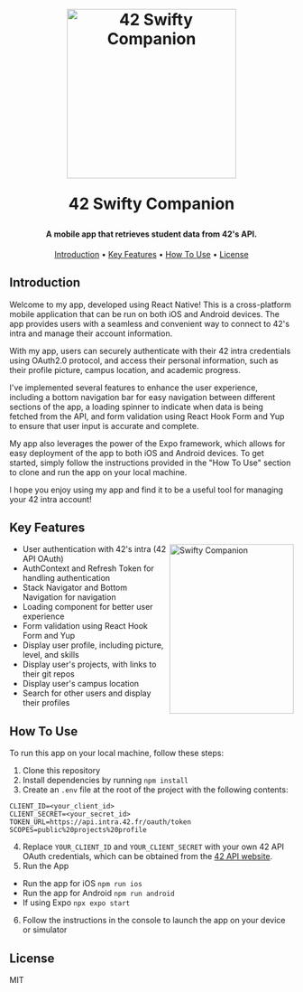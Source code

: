 <h1 align="center">
  <br>
  <a href="https://github.com/42SwiftyCompanion/swifty-companion"><img src="https://user-images.githubusercontent.com/52678976/234002991-b6c6fd26-441a-4c52-b15c-2d34cc617a78.png" alt="42 Swifty Companion" width="300"></a>
  <br>

  42 Swifty Companion
  <br>
</h1>

<h4 align="center">A mobile app that retrieves student data from 42's API.</h4>

<p align="center">
  <a href="#introduction">Introduction</a> •
  <a href="#key-features">Key Features</a> •
  <a href="#how-to-use">How To Use</a> •
  <a href="#license">License</a>
</p>

<!-- ![screenshot](https://raw.githubusercontent.com/amitmerchant1990/electron-markdownify/master/app/img/markdownify.gif) -->

## Introduction

Welcome to my app, developed using React Native! This is a cross-platform mobile application that can be run on both iOS and Android devices. The app provides users with a seamless and convenient way to connect to 42's intra and manage their account information.

With my app, users can securely authenticate with their 42 intra credentials using OAuth2.0 protocol, and access their personal information, such as their profile picture, campus location, and academic progress.

I've implemented several features to enhance the user experience, including a bottom navigation bar for easy navigation between different sections of the app, a loading spinner to indicate when data is being fetched from the API, and form validation using React Hook Form and Yup to ensure that user input is accurate and complete.

My app also leverages the power of the Expo framework, which allows for easy deployment of the app to both iOS and Android devices. To get started, simply follow the instructions provided in the "How To Use" section to clone and run the app on your local machine.

I hope you enjoy using my app and find it to be a useful tool for managing your 42 intra account!

## Key Features

  <img align="right"  width="220" height="300" src="https://user-images.githubusercontent.com/52678976/233999765-a99b4a42-c62f-468b-94f9-ecbb4ebc0ab9.png" alt="Swifty Companion"/>
 
  - User authentication with 42's intra (42 API OAuth)
  - AuthContext and Refresh Token for handling authentication
  - Stack Navigator and Bottom Navigation for navigation
  - Loading component for better user experience
  - Form validation using React Hook Form and Yup
  - Display user profile, including picture, level, and skills
  - Display user's projects, with links to their git repos
  - Display user's campus location
  - Search for other users and display their profiles

  
## How To Use

To run this app on your local machine, follow these steps:

1. Clone this repository
2. Install dependencies by running `npm install`
3. Create an `.env` file at the root of the project with the following contents:
```AUTH_ENDPOINT=https://api.intra.42.fr/oauth/authorize
CLIENT_ID=<your_client_id>
CLIENT_SECRET=<your_secret_id>
TOKEN_URL=https://api.intra.42.fr/oauth/token
SCOPES=public%20projects%20profile
```
4. Replace `YOUR_CLIENT_ID` and `YOUR_CLIENT_SECRET` with your own 42 API OAuth credentials, which can be obtained from the [42 API website](https://api.intra.42.fr/apidoc/guides/web_application_flow).
5. Run the App  
  - Run the app for iOS `npm run ios`
  - Run the app for Android `npm run android`
  - If using Expo `npx expo start`
6. Follow the instructions in the console to launch the app on your device or simulator


## License

MIT
